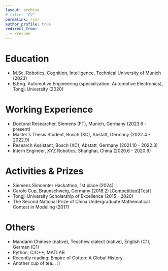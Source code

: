 ```yaml
---
layout: archive
# title: "CV"
permalink: /cv/
author_profile: true
redirect_from:
  - /resume
---
```


<!-- {% include base_path %}
[[PDF CV](http)] -->

Education
======
* M.Sc. Robotics, Cognition, Intelligence, Technical University of Munich (2023)
* B.Eng. Automotive Engineering (specialization: Automotive Electronics), Tongji University (2020)

Working Experience
======
* Doctoral Researcher, Siemens (FT), Munich, Germany (2023.6 - present)
* Master's Thesis Student, Bosch (XC), Abstatt, Germany (2022.4 - 2022.9)
* Research Assistant, Bosch (XC), Abstatt, Germany (2021.10 - 2022.3)
* Intern Engineer, XYZ Robotics, Shanghai, China (2020.6 - 2020.9)


Activities & Prizes
======
* Siemens Simcenter Hackathon, 1st place (2024)
* Carolo Cup, Braunschweig, Germany (2018.2) [[Competition](https://www.youtube.com/live/5HZ6VQnKYWo?feature=share&t=275)][[Test](https://drive.google.com/file/d/1o1eM7MCZPBmvqfCC7Hkp2cxYASPaqQIQ/view?usp=sharing)]
* Tongji University Scholarship of Excellence (2015 - 2020)
* The Second National Prize of China Undergraduate Mathematical Contest in Modeling (2017)

Others
======
* Mandarin Chinese (native), Teochew dialect (native), English (C1), German (C1)
* Python, C/C++, MATLAB
* Recently reading: Empire of Cotton: A Global History
* Another cup of tea... :)